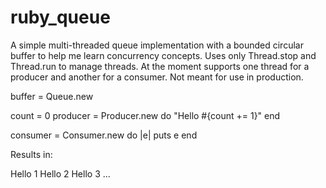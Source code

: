 ruby_queue
==========
A simple multi-threaded queue implementation with a bounded circular buffer to help me learn concurrency concepts. Uses only Thread.stop and Thread.run to manage threads. At the moment supports one thread for a producer and another for a consumer. Not meant for use in production.

  buffer = Queue.new
  
  count = 0
  producer = Producer.new do
    "Hello #{count += 1}" 
  end
  
  consumer = Consumer.new do |e| 
    puts e
  end
  
Results in:
  
  Hello 1 
  Hello 2
  Hello 3
  ...
